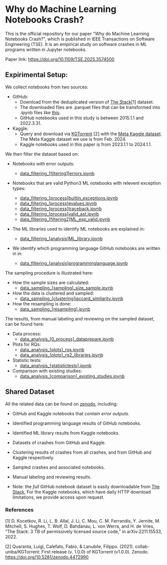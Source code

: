 # Why do Machine Learning Notebooks Crash?

This is the official repository for our paper "Why do Machine Learning Notebooks Crash?", which is published in IEEE Transactions on Software Engineering (TSE).
It is an empirical study on software crashes in ML programs written in Jupyter notebooks.

Paper link: https://doi.org/10.1109/TSE.2025.3574500


## Expirimental Setup:

We collect notebooks from two sources:
* GitHub:
    + Download from the deduplicated version of [The Stack](https://huggingface.co/datasets/bigcode/the-stack-dedup/tree/main/data/jupyter-notebook)[1] dataset. 
    + The downloaded files are .parquet files that can be transformed into .ipynb files like [this](./nbdata_github_thestack/parquet_to_nbs.ipynb).
    + GitHub notebooks used in this study is between 2015.1.1 and 2022.3.31.
* Kaggle:
    + Query and download via [KGTorrent](https://github.com/collab-uniba/KGTorrent) [2] with the [Meta Kaggle dataset](https://www.kaggle.com/datasets/kaggle/meta-kaggle). The Meta Kaggle dataset we use is from Feb. 2024.
    + Kaggle notebooks used in this paper is from 2023.1.1 to 2024.1.1.

We then filter the dataset based on:
* Notebooks with error outputs:
    + [data_filtering_[filtering1]errors.ipynb](./data_filtering_[filtering1]errors.ipynb)
* Notebooks that are valid Python3 ML notebooks with relevent exception types:
    + [data_filtering_[process]builtin_exceptions.ipynb](./data_filtering_[process]builtin_exceptions.ipynb)
    + [data_filtering_[process]evalues.ipynb](./data_filtering_[process]evalues.ipynb)
    + [data_filtering_[process]traceback.ipynb](./data_filtering_[process]traceback.ipynb)
    + [data_filtering_[process]valid_ast.ipynb](./data_filtering_[process]valid_ast.ipynb)
    + [data_filtering_[filtering2]ML_exp_valid.ipynb](./data_filtering_[filtering2]ML_exp_valid.ipynb)

* The ML libraries used to identify ML notebooks are explained in:
    + [data_filtering_[analysis]ML_library.ipynb](./data_filtering_[analysis]ML_library.ipynb)

* We identify which programming language GitHub notebooks are written in in:
    + [data_filtering_[analysis]programminglanguage.ipynb](./data_filtering_[analysis]programminglanguage.ipynb)

The sampling procedure is illustrated here:
* How the sample sizes are calculated:
    + [data_sampling_[sampling]_size_sample.ipynb](./data_sampling_[sampling]_size_sample.ipynb)
* How the data is clustered and sampled:
    + [data_sampling_[clustering]jaccard_similarity.ipynb](./data_sampling_[clustering]jaccard_similarity.ipynb)
* How the resampling is done:
    + [data_sampling_[resampling].ipynb](./data_sampling_[resampling].ipynb)

The results, from manual labeling and reviewing on the sampled dataset, can be found here:
* Data process:
    + [data_analysis_[0_process]_dataprepare.ipynb](./data_analysis_[0_process]_dataprepare.ipynb)
* Plots for RQs:
    + [data_analysis_[plots]_rqs.ipynb](./data_analysis_[plots]_rqs.ipynb)
    + [data_analysis_[plots]_rq2_libraries.ipynb](./data_analysis_[plots]_rq2_libraries.ipynb)
* Statistic tests:
    + [data_analysis_[statistictests].ipynb](./data_analysis_[statistictests].ipynb)
* Comparison with existing studies:
    + [data_analysis_[comparison]_existing_studies.ipynb](./data_analysis_[comparison]_existing_studies.ipynb)

## Shared Dataset
All the related data can be found on [zenodo](https://doi.org/10.5281/zenodo.14070487), including:
* GitHub and Kaggle notebooks that *contain error outputs*.
* Identified programming language results of GitHub notebooks.
* Identified ML library results from Kaggle notebooks.
* Datasets of crashes from GitHub and Kaggle.
* Clustering results of crashes from all crashes, and from GitHub and Kaggle respectively.
* Sampled crashes and associated notebooks.
* Manual labeling and reviewing results.

* Note: the *full* GitHub notebook dataset is easily downloadable from [The Stack](https://huggingface.co/datasets/bigcode/the-stack-dedup/tree/main/data/jupyter-notebook), For the Kaggle notebooks, which have daily HTTP download limitations, we provide access upon request.

### References
[1] D. Kocetkov, R. Li, L. B. Allal, J. Li, C. Mou, C. M. Ferrandis, Y. Jernite, M. Mitchell, S. Hughes, T. Wolf, D. Bahdanau, L. von Werra, and H. de Vries, “The Stack: 3 TB of permissively licensed source code,” in arXiv:2211.15533, 2022.

[2] Quaranta, Luigi, Calefato, Fabio, & Lanubile, Filippo. (2021). collab-uniba/KGTorrent: First release (v. 1.0.0) of KGTorrent (v1.0.0). Zenodo. https://doi.org/10.5281/zenodo.4472990
